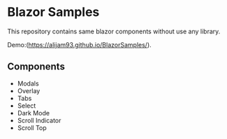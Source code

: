 # Blazor Samples
This repository contains same blazor components without use any library. 

Demo:(https://alijam93.github.io/BlazorSamples/).
## Components
- Modals
- Overlay
- Tabs
- Select
- Dark Mode
- Scroll Indicator
- Scroll Top

